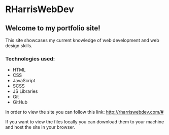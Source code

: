 # RHarrisWebDev

## Welcome to my portfolio site!

This site showcases my current knowledge of web development and web design skills.

### Technologies used:
* HTML
* CSS
* JavaScript
* SCSS
* JS Libraries
* Git
* GitHub



In order to view the site you can follow this link: http://rharriswebdev.com/#

If you want to view the files locally you can download them to your machine and host the site in your browser. 
